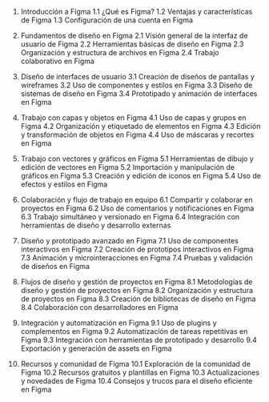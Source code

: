 1. Introducción a Figma
   1.1 ¿Qué es Figma?
   1.2 Ventajas y características de Figma
   1.3 Configuración de una cuenta en Figma

2. Fundamentos de diseño en Figma
   2.1 Visión general de la interfaz de usuario de Figma
   2.2 Herramientas básicas de diseño en Figma
   2.3 Organización y estructura de archivos en Figma
   2.4 Trabajo colaborativo en Figma

3. Diseño de interfaces de usuario
   3.1 Creación de diseños de pantallas y wireframes
   3.2 Uso de componentes y estilos en Figma
   3.3 Diseño de sistemas de diseño en Figma
   3.4 Prototipado y animación de interfaces en Figma

4. Trabajo con capas y objetos en Figma
   4.1 Uso de capas y grupos en Figma
   4.2 Organización y etiquetado de elementos en Figma
   4.3 Edición y transformación de objetos en Figma
   4.4 Uso de máscaras y recortes en Figma

5. Trabajo con vectores y gráficos en Figma
   5.1 Herramientas de dibujo y edición de vectores en Figma
   5.2 Importación y manipulación de gráficos en Figma
   5.3 Creación y edición de iconos en Figma
   5.4 Uso de efectos y estilos en Figma

6. Colaboración y flujo de trabajo en equipo
   6.1 Compartir y colaborar en proyectos en Figma
   6.2 Uso de comentarios y notificaciones en Figma
   6.3 Trabajo simultáneo y versionado en Figma
   6.4 Integración con herramientas de diseño y desarrollo externas

7. Diseño y prototipado avanzado en Figma
   7.1 Uso de componentes interactivos en Figma
   7.2 Creación de prototipos interactivos en Figma
   7.3 Animación y microinteracciones en Figma
   7.4 Pruebas y validación de diseños en Figma

8. Flujos de diseño y gestión de proyectos en Figma
   8.1 Metodologías de diseño y gestión de proyectos en Figma
   8.2 Organización y estructura de proyectos en Figma
   8.3 Creación de bibliotecas de diseño en Figma
   8.4 Colaboración con desarrolladores en Figma

9. Integración y automatización en Figma
   9.1 Uso de plugins y complementos en Figma
   9.2 Automatización de tareas repetitivas en Figma
   9.3 Integración con herramientas de prototipado y desarrollo
   9.4 Exportación y generación de assets en Figma

10. Recursos y comunidad de Figma
    10.1 Exploración de la comunidad de Figma
    10.2 Recursos gratuitos y plantillas en Figma
    10.3 Actualizaciones y novedades de Figma
    10.4 Consejos y trucos para el diseño eficiente en Figma
